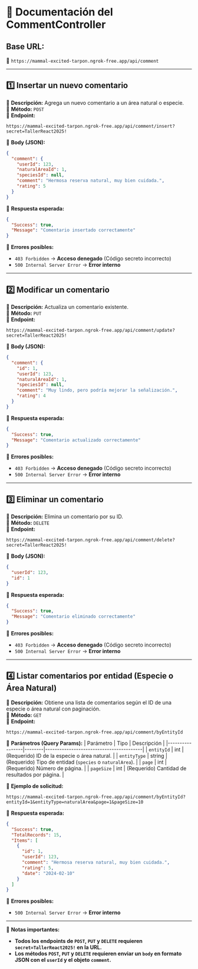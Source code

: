 # **📌 Documentación del CommentController**
## **Base URL:**  
📍 `https://mammal-excited-tarpon.ngrok-free.app/api/comment`

---

## **1️⃣ Insertar un nuevo comentario**  
🔹 **Descripción:** Agrega un nuevo comentario a un área natural o especie.  
🔹 **Método:** `POST`  
🔹 **Endpoint:**  
```
https://mammal-excited-tarpon.ngrok-free.app/api/comment/insert?secret=TallerReact2025!
```
🔹 **Body (JSON):**  
```json
{
  "comment": {
    "userId": 123,
    "naturalAreaId": 1,
    "speciesId": null,
    "comment": "Hermosa reserva natural, muy bien cuidada.",
    "rating": 5
  }
}
```
🔹 **Respuesta esperada:**  
```json
{
  "Success": true,
  "Message": "Comentario insertado correctamente"
}
```
🔹 **Errores posibles:**
- `403 Forbidden` → **Acceso denegado** (Código secreto incorrecto)
- `500 Internal Server Error` → **Error interno**

---

## **2️⃣ Modificar un comentario**  
🔹 **Descripción:** Actualiza un comentario existente.  
🔹 **Método:** `PUT`  
🔹 **Endpoint:**  
```
https://mammal-excited-tarpon.ngrok-free.app/api/comment/update?secret=TallerReact2025!
```
🔹 **Body (JSON):**  
```json
{
  "comment": {
    "id": 1,
    "userId": 123,
    "naturalAreaId": 1,
    "speciesId": null,
    "comment": "Muy lindo, pero podría mejorar la señalización.",
    "rating": 4
  }
}
```
🔹 **Respuesta esperada:**  
```json
{
  "Success": true,
  "Message": "Comentario actualizado correctamente"
}
```
🔹 **Errores posibles:**
- `403 Forbidden` → **Acceso denegado** (Código secreto incorrecto)
- `500 Internal Server Error` → **Error interno**

---

## **3️⃣ Eliminar un comentario**  
🔹 **Descripción:** Elimina un comentario por su ID.  
🔹 **Método:** `DELETE`  
🔹 **Endpoint:**  
```
https://mammal-excited-tarpon.ngrok-free.app/api/comment/delete?secret=TallerReact2025!
```
🔹 **Body (JSON):**  
```json
{
  "userId": 123,
  "id": 1
}
```
🔹 **Respuesta esperada:**  
```json
{
  "Success": true,
  "Message": "Comentario eliminado correctamente"
}
```
🔹 **Errores posibles:**
- `403 Forbidden` → **Acceso denegado** (Código secreto incorrecto)
- `500 Internal Server Error` → **Error interno**

---

## **4️⃣ Listar comentarios por entidad (Especie o Área Natural)**  
🔹 **Descripción:** Obtiene una lista de comentarios según el ID de una especie o área natural con paginación.  
🔹 **Método:** `GET`  
🔹 **Endpoint:**  
```
https://mammal-excited-tarpon.ngrok-free.app/api/comment/byEntityId
```
🔹 **Parámetros (Query Params):**
| Parámetro        | Tipo   | Descripción                             |
|-----------------|--------|-----------------------------------------|
| `entityId`      | int    | (Requerido) ID de la especie o área natural. |
| `entityType`    | string | (Requerido) Tipo de entidad (`species` o `naturalArea`). |
| `page`          | int    | (Requerido) Número de página. |
| `pageSize`      | int    | (Requerido) Cantidad de resultados por página. |

🔹 **Ejemplo de solicitud:**  
```
https://mammal-excited-tarpon.ngrok-free.app/api/comment/byEntityId?entityId=1&entityType=naturalArea&page=1&pageSize=10
```

🔹 **Respuesta esperada:**  
```json
{
  "Success": true,
  "TotalRecords": 15,
  "Items": [
    {
      "id": 1,
      "userId": 123,
      "comment": "Hermosa reserva natural, muy bien cuidada.",
      "rating": 5,
      "date": "2024-02-10"
    }
  ]
}
```
🔹 **Errores posibles:**
- `500 Internal Server Error` → **Error interno**

---

📢 **Notas importantes:**
- **Todos los endpoints de `POST`, `PUT` y `DELETE` requieren `secret=TallerReact2025!` en la URL.**
- **Los métodos `POST`, `PUT` y `DELETE` requieren enviar un `body` en formato JSON con el `userId` y el objeto `comment`.**


